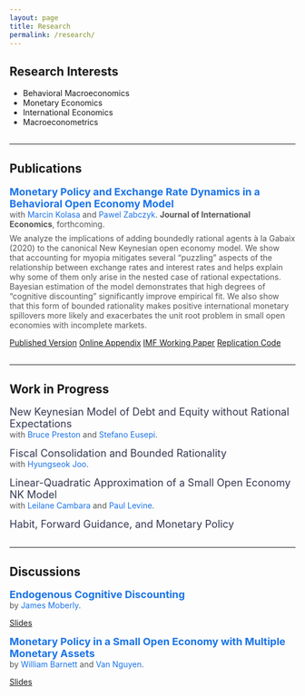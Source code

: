 ```yaml
---
layout: page
title: Research
permalink: /research/
---
```


<h2>Research Interests</h2>

- Behavioral Macroeconomics  
- Monetary Economics  
- International Economics  
- Macroeconometrics  

<hr style="margin: 30px 0;">

<h2>Publications</h2>

<p style="margin-bottom: 0.5rem;">
  <a href="https://www.sciencedirect.com/science/article/pii/S0022199625000431" target="_blank" style="font-size: 18px; font-weight: bold; color: #1a73e8; text-decoration: none;">
    Monetary Policy and Exchange Rate Dynamics in a Behavioral Open Economy Model
  </a><br>
  <span style="font-size: 14px; color: #555;">
    with <a href="https://sites.google.com/view/marcin-kolasa/home" target="_blank" style="color: #1a73e8; text-decoration: none;">Marcin Kolasa</a> and 
    <a href="https://www.imf.org/en/Research/Researcher-CV/Author/Zabczyk-Pawel?AuthID=422#Background" target="_blank" style="color: #1a73e8; text-decoration: none;">Pawel Zabczyk</a>. 
    <strong>Journal of International Economics</strong>, forthcoming.
  </span>
</p>

<p style="font-size: 14px; color: #555; margin-top: 5px;">
We analyze the implications of adding boundedly rational agents à la Gabaix (2020) to the canonical New Keynesian open economy model. We show that accounting for myopia mitigates several “puzzling” aspects of the relationship between exchange rates and interest rates and helps explain why some of them only arise in the nested case of rational expectations. Bayesian estimation of the model demonstrates that high degrees of “cognitive discounting” significantly improve empirical fit. We also show that this form of bounded rationality makes positive international monetary spillovers more likely and exacerbates the unit root problem in small open economies with incomplete markets.
</p>

<p class="research-buttons">
  <a class="research-btn" href="{{ site.baseurl }}/Files/JIE_pre.pdf" target="_blank">Published Version</a>
  <a class="research-btn" href="{{ site.baseurl }}/Files/JIE_app.pdf" target="_blank">Online Appendix</a>
  <a class="research-btn" href="{{ site.baseurl }}/Files/IMF_WP.pdf" target="_blank">IMF Working Paper</a>
  <a class="research-btn" href="https://data.mendeley.com/datasets/88kmcfxk8k/1" target="_blank">Replication Code</a>
</p>

<hr style="margin: 30px 0;">

<h2>Work in Progress</h2>

<p style="margin-bottom: 0.5rem;">
  <span style="font-size: 18px; color: #343851;">
    New Keynesian Model of Debt and Equity without Rational Expectations
  </span><br>
  <span style="font-size: 14px; color: #555;">
   with <a href="https://sites.google.com/site/professorbrucepreston" target="_blank" style="color: #1a73e8; text-decoration: none;">Bruce Preston</a> and 
    <a href="https://sites.google.com/view/stefano-eusepi/home" target="_blank" style="color: #1a73e8; text-decoration: none;">Stefano Eusepi</a>.
  </span>
</p>

<p style="margin-bottom: 0.5rem;">
  <span style="font-size: 18px; color: #343851;">
    Fiscal Consolidation and Bounded Rationality
  </span><br>
  <span style="font-size: 14px; color: #555;">
    with <a href="https://sites.google.com/site/hsjoo214" target="_blank" style="color: #1a73e8; text-decoration: none;">Hyungseok Joo</a>.
  </span>
</p>

<p style="margin-bottom: 0.5rem;">
  <span style="font-size: 18px; color: #343851;">
    Linear-Quadratic Approximation of a Small Open Economy NK Model
  </span><br>
  <span style="font-size: 14px; color: #555;">
    with <a href="https://www.surrey.ac.uk/people/leilane-de-freitas-rocha-cambara" target="_blank" style="color: #1a73e8; text-decoration: none;">Leilane Cambara</a> and 
    <a href="https://ideas.repec.org/f/ple338.html" target="_blank" style="color: #1a73e8; text-decoration: none;">Paul Levine</a>.
  </span>
</p>

<p style="margin-bottom: 0.5rem;">
  <span style="font-size: 18px; color: #343851;">
    Habit, Forward Guidance, and Monetary Policy
  </span>
</p>

<hr style="margin: 30px 0;">

<h2>Discussions</h2>

<p style="margin-bottom: 0.5rem;">
  <a href="https://drive.google.com/file/d/1yfWxkPo2NuHeadbL-H3L9kxhA2INNFXi/view" target="_blank" style="font-size: 18px; font-weight: bold; color: #1a73e8; text-decoration: none;">
    Endogenous Cognitive Discounting
  </a><br>
  <span style="font-size: 14px; color: #555;">
    by <a href="https://sites.google.com/view/jamesmoberly/home?authuser=0" target="_blank" style="color: #1a73e8; text-decoration: none;">James Moberly</a>. 
  </span>
</p>
<p class="research-buttons">
  <a class="research-btn" href="{{ site.baseurl }}/Files/Discussion_Moberly.pdf" target="_blank">Slides</a>
</p>

<p style="margin-bottom: 0.5rem;">
  <a href="https://sites.google.com/view/vanhn/research?authuser=0" target="_blank" style="font-size: 18px; font-weight: bold; color: #1a73e8; text-decoration: none;">
    Monetary Policy in a Small Open Economy with Multiple Monetary Assets
  </a><br>
  <span style="font-size: 14px; color: #555;">
    by
    <a href="https://econ.tepper.cmu.edu/barnett/welcome.html" target="_blank" style="color: #1a73e8; text-decoration: none;">William Barnett</a>
    and <a href="https://sites.google.com/view/vanhn/home" target="_blank" style="color: #1a73e8; text-decoration: none;">Van Nguyen</a>. 
  </span>
</p>
<p class="research-buttons">
  <a class="research-btn" href="{{ site.baseurl }}/Files/Discussion_Nguyen.pdf" target="_blank">Slides</a>
</p>
